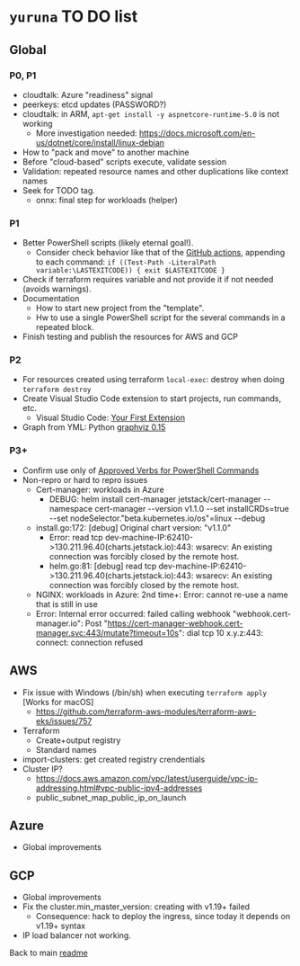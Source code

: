# `yuruna` TO DO list

## Global

### P0, P1

- cloudtalk: Azure "readiness" signal
- peerkeys: etcd updates (PASSWORD?)
- cloudtalk: in ARM, `apt-get install -y aspnetcore-runtime-5.0` is not working
  - More investigation needed: <https://docs.microsoft.com/en-us/dotnet/core/install/linux-debian>
- How to "pack and move" to another machine
- Before "cloud-based" scripts execute, validate session
- Validation: repeated resource names and other duplications like context names
- Seek for TODO tag.
  - onnx: final step for workloads (helper)

### P1

- Better PowerShell scripts (likely eternal goal!).
  - Consider check behavior like that of the [GitHub actions](https://docs.github.com/en/actions/reference/workflow-syntax-for-github-actions), appending to each command: `if ((Test-Path -LiteralPath variable:\LASTEXITCODE)) { exit $LASTEXITCODE }`
- Check if terraform requires variable and not provide it if not needed (avoids warnings).
- Documentation
  - How to start new project from the "template".
  - Hw to use a single PowerShell script for the several commands in a repeated block.
- Finish testing and publish the resources for AWS and GCP

### P2

- For resources created using terraform `local-exec`: destroy when doing `terraform destroy`
- Create Visual Studio Code extension to start projects, run commands, etc.
  - Visual Studio Code: [Your First Extension](https://code.visualstudio.com/api/get-started/your-first-extension)
- Graph from YML: Python [graphviz 0.15](https://pypi.org/project/graphviz/)

### P3+

- Confirm use only of [Approved Verbs for PowerShell Commands](https://docs.microsoft.com/en-us/powershell/scripting/developer/cmdlet/approved-verbs-for-windows-powershell-commands?view=powershell-7.1)
- Non-repro or hard to repro issues
  - Cert-manager: workloads in Azure
    - DEBUG: helm install cert-manager jetstack/cert-manager --namespace cert-manager --version v1.1.0 --set installCRDs=true --set nodeSelector."beta\.kubernetes\.io/os"=linux --debug
  - install.go:172: [debug] Original chart version: "v1.1.0"
    - Error: read tcp dev-machine-IP:62410->130.211.96.40(charts.jetstack.io):443: wsarecv: An existing connection was forcibly closed by the remote host.
    - helm.go:81: [debug] read tcp dev-machine-IP:62410->130.211.96.40(charts.jetstack.io):443: wsarecv: An existing connection was forcibly closed by the remote host.
  - NGINX: workloads in Azure: 2nd time+: Error: cannot re-use a name that is still in use
  - Error: Internal error occurred: failed calling webhook "webhook.cert-manager.io": Post "https://cert-manager-webhook.cert-manager.svc:443/mutate?timeout=10s": dial tcp 10 x.y.z:443: connect: connection refused

## AWS

- Fix issue with Windows (/bin/sh) when executing `terraform apply` [Works for macOS]
  - <https://github.com/terraform-aws-modules/terraform-aws-eks/issues/757>
- Terraform
  - Create+output registry
  - Standard names
- import-clusters: get created registry crendentials
- Cluster IP?
  - <https://docs.aws.amazon.com/vpc/latest/userguide/vpc-ip-addressing.html#vpc-public-ipv4-addresses>
  - public_subnet_map_public_ip_on_launch

## Azure

- Global improvements

## GCP

- Global improvements
- Fix the cluster.min_master_version: creating with v1.19+ failed
  - Consequence: hack to deploy the ingress, since today it depends on v1.19+ syntax
- IP load balancer not working.

Back to main [readme](../README.md)
